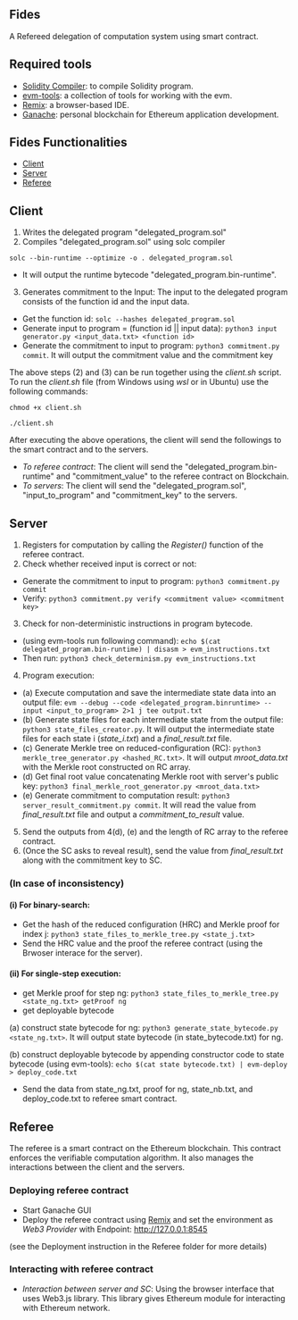 ## Fides
A Refereed delegation of computation system using smart contract. 

## Required tools
- [Solidity Compiler](https://docs.soliditylang.org/en/v0.5.17/installing-solidity.html): to compile Solidity program.
- [evm-tools](https://github.com/CoinCulture/evm-tools): a collection of tools for working with the evm.
- [Remix](https://remix.ethereum.org/): a browser-based IDE.
- [Ganache](https://www.trufflesuite.com/ganache): personal blockchain for Ethereum application development.

## Fides Functionalities
- [Client](#client)
- [Server](#server)
- [Referee](#referee)


## Client
1. Writes the delegated program  "delegated_program.sol"
2. Compiles "delegated_program.sol" using solc compiler
```
solc --bin-runtime --optimize -o . delegated_program.sol
```
- It will output the runtime bytecode "delegated_program.bin-runtime".
3. Generates commitment to the Input: The input to the delegated program consists of the function id and the input data.

- Get the function id: `solc --hashes delegated_program.sol`
- Generate input to program = (function id || input data): `python3 input generator.py <input_data.txt> <function id>`
- Generate the commitment to input to program: `python3 commitment.py commit`. It will output the commitment value and the commitment key

The above steps (2) and (3) can be run together using the *client.sh* script. To run the *client.sh* file (from Windows using *wsl* or in Ubuntu) use the following commands:
```
chmod +x client.sh
```
```
./client.sh
```


After executing the above operations, the client will send the followings to the smart contract and
to the servers.
- *To referee contract*: The client will send the "delegated_program.bin-runtime" and "commitment_value"
to the referee contract on Blockchain.
- *To servers*: The client will send the "delegated_program.sol", "input_to_program" and "commitment_key" to the servers.

## Server
1. Registers for computation by calling the *Register()* function of the referee contract.
2. Check whether received input is correct or not:
- Generate the commitment to input to program: `python3 commitment.py commit`
- Verify: `python3 commitment.py verify <commitment value> <commitment key>`
3. Check for non-deterministic instructions in program bytecode.
- (using evm-tools run following command): `echo $(cat delegated_program.bin-runtime) | disasm > evm_instructions.txt`
- Then run: `python3 check_determinism.py evm_instructions.txt`

4. Program execution:
- (a) Execute computation and save the intermediate state data into an output file:
`evm --debug --code <delegated_program.binruntime> --input <input_to_program> 2>1 j tee output.txt`
- (b) Generate state files for each intermediate state from the output file: `python3 state_files_creator.py`. It will output the intermediate state files for each state i (*state_i.txt*) and a *final_result.txt* file.
- (c) Generate Merkle tree on reduced-configuration (RC): `python3 merkle_tree_generator.py <hashed_RC.txt>`. It will output *mroot_data.txt* with the Merkle root constructed on RC array.
- (d) Get final root value concatenating Merkle root with server's public key: `python3 final_merkle_root_generator.py <mroot_data.txt>`
- (e) Generate commitment to computation result: `python3 server_result_commitment.py commit`. It will read the value from *final_result.txt* file and output a *commitment_to_result* value.

5. Send the outputs from 4(d), (e) and the length of RC array to the referee contract.
6. (Once the SC asks to reveal result), send the value from *final_result.txt* along with the commitment key to SC.
### (In case of inconsistency)

#### (i) For binary-search:
- Get the hash of the reduced configuration (HRC) and Merkle proof for index j: `python3 state_files_to_merkle_tree.py <state_j.txt>`
- Send the HRC value and the proof the referee contract (using the Brwoser interace for the server).
#### (ii) For single-step execution:
- get Merkle proof for step ng: `python3 state_files_to_merkle_tree.py <state_ng.txt> getProof ng`
- get deployable bytecode

(a) construct state bytecode for ng: `python3 generate_state_bytecode.py <state_ng.txt>`. It will output state bytecode (in state_bytecode.txt) for ng.

(b) construct deployable bytecode by appending constructor code to state bytecode (using evm-tools):
`echo $(cat state bytecode.txt) | evm-deploy > deploy_code.txt`
- Send the data from state_ng.txt, proof for ng, state_nb.txt, and deploy_code.txt to referee smart contract.

## Referee
The referee is a smart contract on the Ethereum blockchain. This contract enforces the verifiable computation algorithm. It also manages
the interactions between the client and the servers. 

### Deploying referee contract
- Start Ganache GUI
- Deploy the referee contract using [Remix](https://remix.ethereum.org/) and set the environment as *Web3 Provider* with Endpoint: http://127.0.0.1:8545 

(see the Deployment instruction in the Referee folder for more details)
### Interacting with referee contract
- *Interaction between server and SC*: Using the browser interface that uses Web3.js library. This library gives Ethereum module for interacting with Ethereum network. 
 

